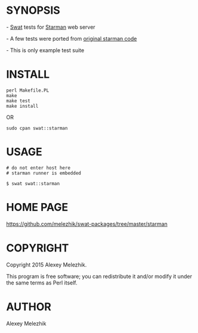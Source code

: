 # SYNOPSIS

\- [Swat](https://github.com/melezhik/swat) tests for [Starman](http://search.cpan.org/perldoc?Starman) web server

\- A few tests were ported from [original starman code](http://cpansearch.perl.org/src/MIYAGAWA/Starman-0.4014/t/)

\- This is only example test suite

# INSTALL

    perl Makefile.PL
    make
    make test
    make install

OR

    sudo cpan swat::starman

# USAGE

    # do not enter host here
    # starman runner is embedded

    $ swat swat::starman 

# HOME PAGE

https://github.com/melezhik/swat-packages/tree/master/starman

# COPYRIGHT

Copyright 2015 Alexey Melezhik.

This program is free software; you can redistribute it and/or modify it under the same terms as Perl itself.

# AUTHOR

Alexey Melezhik
